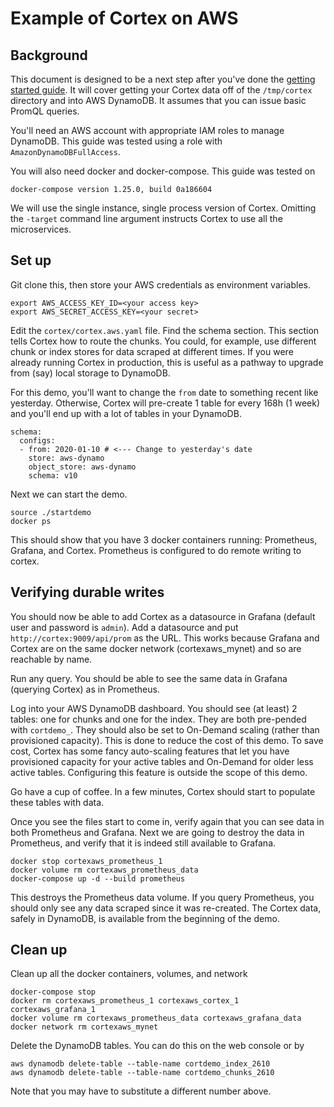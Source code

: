 # Example of Cortex on AWS

## Background
This document is designed to be a next step after you've done the [getting started guide](https://github.com/cortexproject/cortex/blob/master/docs/getting_started.md).  It will cover getting your Cortex data off of the `/tmp/cortex` directory and into AWS DynamoDB.  It assumes that you can issue basic PromQL queries.

You'll need an AWS account with appropriate IAM roles to manage DynamoDB.  This guide was tested using a role with `AmazonDynamoDBFullAccess`.  

You will also need docker and docker-compose.  This guide was tested on 
```
docker-compose version 1.25.0, build 0a186604
```


We will use the single instance, single process version of Cortex.  Omitting the `-target` command line argument instructs Cortex to use all the microservices.

## Set up

Git clone this, then store your AWS credentials as environment variables.  

```
export AWS_ACCESS_KEY_ID=<your access key>
export AWS_SECRET_ACCESS_KEY=<your secret>
```

Edit the `cortex/cortex.aws.yaml` file.  Find the schema section.  This section tells Cortex how to route the chunks.  You could, for example, use different chunk or index stores for data scraped at different times.  If you were already running Cortex in production, this is useful as a pathway to upgrade from (say) local storage to DynamoDB.

For this demo, you'll want to change the `from` date to something recent like yesterday.  Otherwise, Cortex will pre-create 1 table for every 168h (1 week) and you'll end up with a lot of tables in your DynamoDB.
```
schema:
  configs:
  - from: 2020-01-10 # <--- Change to yesterday's date
    store: aws-dynamo
    object_store: aws-dynamo
    schema: v10
```

Next we can start the demo.
```
source ./startdemo
docker ps
```
This should show that you have 3 docker containers running: Prometheus, Grafana, and Cortex.  Prometheus is configured to do remote writing to cortex.  

## Verifying durable writes

You should now be able to add Cortex as a datasource in Grafana (default user and password is `admin`).  Add a datasource and put `http://cortex:9009/api/prom` as the URL.  This works because Grafana and Cortex are on the same docker network (cortexaws\_mynet) and so are reachable by name.

Run any query.  You should be able to see the same data in Grafana (querying Cortex) as in Prometheus.  

Log into your AWS DynamoDB dashboard.  You should see (at least) 2 tables: one for chunks and one for the index.  They are both pre-pended with `cortdemo_`.  They should also be set to On-Demand scaling (rather than provisioned capacity).  This is done to reduce the cost of this demo.  To save cost, Cortex has some fancy auto-scaling features that let you have provisioned capacity for your active tables and On-Demand for older less active tables.  Configuring this feature is outside the scope of this demo.

Go have a cup of coffee.  In a few minutes, Cortex should start to populate these tables with data.

Once you see the files start to come in, verify again that you can see data in both Prometheus and Grafana.  Next we are going to destroy the data in Prometheus, and verify that it is indeed still available to Grafana.  

```
docker stop cortexaws_prometheus_1
docker volume rm cortexaws_prometheus_data
docker-compose up -d --build prometheus
```

This destroys the Prometheus data volume.  If you query Prometheus, you should only see any data scraped since it was re-created.  The Cortex data, safely in DynamoDB, is available from the beginning of the demo.

## Clean up

Clean up all the docker containers, volumes, and network
```
docker-compose stop
docker rm cortexaws_prometheus_1 cortexaws_cortex_1 cortexaws_grafana_1
docker volume rm cortexaws_prometheus_data cortexaws_grafana_data
docker network rm cortexaws_mynet
```

Delete the DynamoDB tables.  You can do this on the web console or by
```
aws dynamodb delete-table --table-name cortdemo_index_2610
aws dynamodb delete-table --table-name cortdemo_chunks_2610
```
Note that you may have to substitute a different number above.

